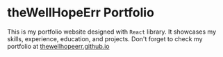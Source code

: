 # theWellHopeErr Portfolio

This is my portfolio website designed with `React` library. It showcases my skills, experience, education, and projects. Don't forget to check my portfolio at [thewellhopeerr.github.io](https://thewellhopeerr.github.io/)
